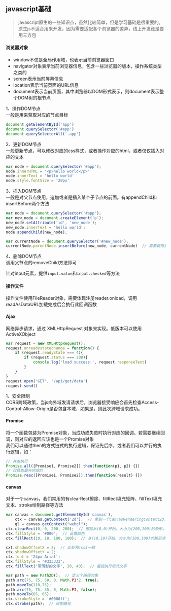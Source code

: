 <!--
https://ae01.alicdn.com/kf/Haf4d3b0529ba47669bf69c7bfc71a5f1Y.png
前端
javascript基础
javascript原生的一些知识点，虽然比较简单，但是学习基础是很重要的
javascript原生的一些知识点，虽然比较简单，但是学习基础是很重要的。原生js不适合用来开发，因为需要适配各个浏览器的差异，线上开发还是要用三方包
-->

## javascript基础

> javascript原生的一些知识点，虽然比较简单，但是学习基础是很重要的。原生js不适合用来开发，因为需要适配各个浏览器的差异，线上开发还是要用三方包

#### 浏览器对象
* window不仅是全局作用域，也表示当前浏览器窗口
* navigator对象表示当前浏览器信息，包含一些浏览器的版本，操作系统类型之类的
* screen表示当前屏幕信息
* location表示当前页面的URL信息
* document表示当前页面，其中浏览器以DOM形式表示，则document表示整个DOM树的根节点

1、操作DOM节点  
一般是用来获取对应的节点目标
```javascript
document.getElementById('app')
document.querySelector('#app')
document.querySelectorAll('.app')
```
2、更新DOM节点  
一般更新节点，可以修改对应的css样式，或者操作对应的html，或者仅仅插入对应的文本
```javascript
var node = document.querySelector('#app');
node.innerHTML = '<p>hello world</p>'
node.innerText = 'hello world'
node.style.fontSize = '20px'
```
3、插入DOM节点  
一般是对父节点使用，追加或者是插入某个子节点的前面。有appendChild和insertBefore两个方法
```javascript
var node = document.querySelector('#app');
var new_node = document.createElement('p');
new_node.setAttribute('id', 'new_node');
new_node.innerText = 'hello world';
node.appendChild(new_node);

var currentNode = document.querySelector('#new_node');
currentNode.parentNode.insertBefore(new_node, currentNode)  // 需要调用其父节点的insertBefore方法
```
4、删除DOM节点  
调用父节点的removeChild方法即可

针对input元素，提供`input.value`和`input.checked`等方法

#### 操作文件  
操作文件使用FileReader对象，需要体现注册reader.onload，调用readAsDataURL加载完成后会执行此回调函数

#### Ajax
网络异步请求，通过 XMLHttpRequest 对象来实现。低版本可以使用ActiveXObject  
```javascript
var request = new XMLHttpRequest();
request.onreadystatechange = function() {
    if (request.readyState === 4){
        if (request.status === 200){
            console.log('load success:', request.responseText)
        }
    }
}
request.open('GET', '/api/get/data')
request.send()
```
1、安全限制  
CORS跨域政策，当js向外域发请请求后，浏览器接受响应会首先检查Access-Control-Allow-Origin是否包含本域，如果是，则此次跨域请求成功。

#### Promise
将一个函数包装为Promise对象，当成功或失败时执行对应的回调。若需要继续回调，则对应的返回应该也是一个Promise对象  
我们可以通过then的方式链式的执行逻辑，保证先后序，或者我们可以并行的执行逻辑，如：  
```javascript
// 并发执行
Promise.all([Promise1, Promise2]).then(function(p1, p2) {})
// 仅获取最先完成的
Promise.reac([Promise1, Promise2]).then(function(result) {})
```

#### canvas
对于一个canvas，我们常用的有clearRect擦除、fillRect填充矩阵、fillText填充文本、stroke绘制路径等方法
```javascript
var canvas = document.getElementById('canvas'),
    ctx = canvas.getContext('2d'),  // 拿到一个CanvasRenderingContext2D，绘制2D
    gl = canvas.getContext("webgl");
ctx.clearRect(0, 0, 200, 200);  // 擦除从(0,0)开始，大小为(200,200)的矩形，即变为透明色
ctx.fillStyle = '#000';  // 设置颜色
ctx.fillRect(10, 10, 100, 100);  // 从(10,10)开始，大小为(100,100)的矩形涂色

cxt.shadowOffsetX = 2;  // 此处和css3一致
ctx.shadowOffsetY = 2;
ctx.font = '24px Arial';
ctx.fillStyle = '#333333';
ctx.fillText('带阴影的文字', 20, 40);  // 最后执行填充文字

var path = new Path2D();  // 定义个路径对象
path.arc(75, 75, 50, 0, Math.PI*2, true);
path.moveTo(110,75);
path.arc(75, 75, 35, 0, Math.PI, false);
path.moveTo(65, 65);
ctx.strokeStyle = '#0000ff';
ctx.stroke(path);  // 绘制路径
```







